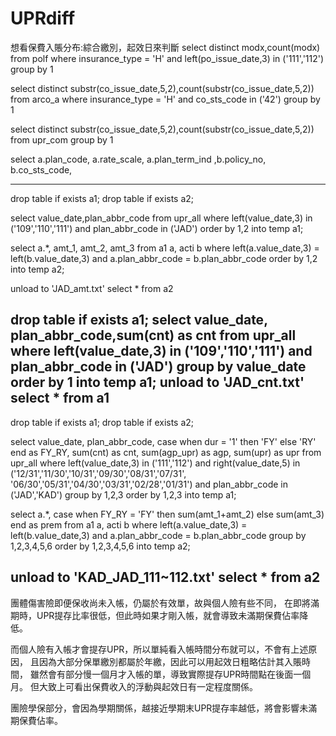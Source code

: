 # UPRdiff

想看保費入賬分布:綜合繳別，起效日來判斷
select distinct modx,count(modx)
from polf
where insurance_type = 'H'
and left(po_issue_date,3) in ('111','112')
group by 1

select distinct substr(co_issue_date,5,2),count(substr(co_issue_date,5,2))
from arco_a
where insurance_type = 'H'
and co_sts_code in ('42')
group by 1

select distinct substr(co_issue_date,5,2),count(substr(co_issue_date,5,2))
from upr_com
group by 1



select a.plan_code, a.rate_scale, a.plan_term_ind ,b.policy_no, b.co_sts_code, 

-------------------------------------------

drop table if exists a1;
drop table if exists a2;

select value_date,plan_abbr_code
from upr_all
where left(value_date,3) in ('109','110','111')
and plan_abbr_code in ('JAD')
order by 1,2
into temp a1;

select a.*, 
amt_1,
amt_2,
amt_3
from a1 a, acti b
where left(a.value_date,3) = left(b.value_date,3)
and a.plan_abbr_code = b.plan_abbr_code
order by 1,2
into temp a2;

unload to 'JAD_amt.txt'
select * from a2


drop table if exists a1;
select value_date, plan_abbr_code,sum(cnt) as cnt
from upr_all
where left(value_date,3) in ('109','110','111')
and plan_abbr_code in ('JAD')
group by value_date
order by 1
into temp a1;
unload to 'JAD_cnt.txt'
select * from a1
--------------------------------------
drop table if exists a1;
drop table if exists a2;

select value_date, plan_abbr_code,
case when dur = '1'
     then 'FY'
     else 'RY' end as FY_RY,
sum(cnt) as cnt,
sum(agp_upr) as agp,
sum(upr) as upr
from upr_all
where left(value_date,3) in ('111','112')
and right(value_date,5) in ('12/31','11/30','10/31','09/30','08/31','07/31',
'06/30','05/31','04/30','03/31','02/28','01/31')
and plan_abbr_code in ('JAD','KAD')
group by 1,2,3
order by 1,2,3
into temp a1;

select a.*, 
case when FY_RY = 'FY'
     then sum(amt_1+amt_2)
     else sum(amt_3) end as prem
from a1 a, acti b
where left(a.value_date,3) = left(b.value_date,3)
and a.plan_abbr_code = b.plan_abbr_code
group by 1,2,3,4,5,6
order by 1,2,3,4,5,6
into temp a2;

unload to 'KAD_JAD_111~112.txt'
select * from a2
-------------------------------------------------

團體傷害險即便保收尚未入帳，仍屬於有效單，故與個人險有些不同，
在即將滿期時，UPR提存比率很低，但此時如果才剛入帳，就會導致未滿期保費佔率降低。

而個人險有入帳才會提存UPR，所以單純看入帳時間分布就可以，不會有上述原因，
且因為大部分保單繳別都屬於年繳，因此可以用起效日粗略估計其入賬時間，
雖然會有部分慢一個月才入帳的單，導致實際提存UPR時間點在後面一個月。
但大致上可看出保費收入的浮動與起效日有一定程度關係。

團險學保部分，會因為學期關係，越接近學期末UPR提存率越低，將會影響未滿期保費佔率。
